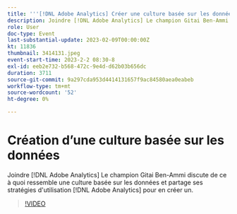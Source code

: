 ```yaml
---
title: '''[!DNL Adobe Analytics] Créer une culture basée sur les données'
description: Joindre [!DNL Adobe Analytics] Le champion Gitai Ben-Ammi discute de ce à quoi ressemble une culture basée sur les données et partage ses stratégies d'utilisation [!DNL Adobe Analytics] pour en créer un.
role: User
doc-type: Event
last-substantial-update: 2023-02-09T00:00:00Z
kt: 11836
thumbnail: 3414131.jpeg
event-start-time: 2023-2-2 08:30-8
exl-id: eeb2e732-b568-472c-9e4d-d62b03b656dc
duration: 3711
source-git-commit: 9a297cda953d4414131657f9ac84580aea0eabeb
workflow-type: tm+mt
source-wordcount: '52'
ht-degree: 0%

---
```


# Création d’une culture basée sur les données

Joindre [!DNL Adobe Analytics] Le champion Gitai Ben-Ammi discute de ce à quoi ressemble une culture basée sur les données et partage ses stratégies d&#39;utilisation [!DNL Adobe Analytics] pour en créer un.

>[!VIDEO](https://video.tv.adobe.com/v/3414131/?quality=12&learn=on)
